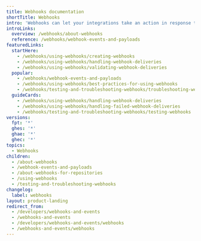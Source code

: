 ```yaml
---
title: Webhooks documentation
shortTitle: Webhooks
intro: 'Webhooks can let your integrations take an action in response to events that occur on {% data variables.product.company_short %}.'
introLinks:
  overview: /webhooks/about-webhooks
  reference: /webhooks/webhook-events-and-payloads
featuredLinks:
  startHere:
    - /webhooks/using-webhooks/creating-webhooks
    - /webhooks/using-webhooks/handling-webhook-deliveries
    - /webhooks/using-webhooks/validating-webhook-deliveries
  popular:
    - /webhooks/webhook-events-and-payloads
    - /webhooks/using-webhooks/best-practices-for-using-webhooks
    - /webhooks/testing-and-troubleshooting-webhooks/troubleshooting-webhooks
  guideCards:
    - /webhooks/using-webhooks/handling-webhook-deliveries
    - /webhooks/using-webhooks/handling-failed-webhook-deliveries
    - /webhooks/testing-and-troubleshooting-webhooks/testing-webhooks
versions:
  fpt: '*'
  ghes: '*'
  ghae: '*'
  ghec: '*'
topics:
  - Webhooks
children:
  - /about-webhooks
  - /webhook-events-and-payloads
  - /about-webhooks-for-repositories
  - /using-webhooks
  - /testing-and-troubleshooting-webhooks
changelog:
  label: webhooks
layout: product-landing
redirect_from:
  - /developers/webhooks-and-events
  - /webhooks-and-events
  - /developers/webhooks-and-events/webhooks
  - /webhooks-and-events/webhooks
---
```


